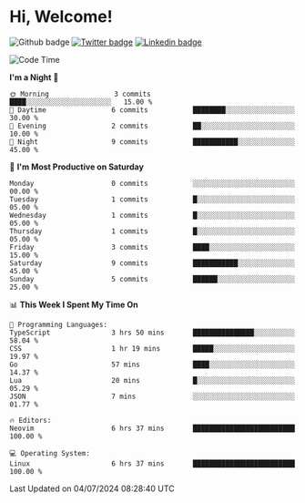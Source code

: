   # Hi, Welcome!
  ![Github badge](https://img.shields.io/github/followers/kraken-afk.svg?style=social&label=Follow&maxAge=2592000)
  [![Twitter badge](https://img.shields.io/badge/-Twitter-00acee?style=flat-square&logo=Twitter&logoColor=white)](https://twitter.com/trshppl)
  [![Linkedin badge](https://img.shields.io/badge/LinkedIn-0077B5?style=flat-square&logo=linkedin&logoColor=white)](https://www.linkedin.com/in/noveanrer)
<!--START_SECTION:waka-->
![Code Time](http://img.shields.io/badge/Code%20Time-248%20hrs%205%20mins-blue)

**I'm a Night 🦉** 

```text
🌞 Morning                3 commits           ████░░░░░░░░░░░░░░░░░░░░░   15.00 % 
🌆 Daytime                6 commits           ████████░░░░░░░░░░░░░░░░░   30.00 % 
🌃 Evening                2 commits           ██░░░░░░░░░░░░░░░░░░░░░░░   10.00 % 
🌙 Night                  9 commits           ███████████░░░░░░░░░░░░░░   45.00 % 
```
📅 **I'm Most Productive on Saturday** 

```text
Monday                   0 commits           ░░░░░░░░░░░░░░░░░░░░░░░░░   00.00 % 
Tuesday                  1 commits           █░░░░░░░░░░░░░░░░░░░░░░░░   05.00 % 
Wednesday                1 commits           █░░░░░░░░░░░░░░░░░░░░░░░░   05.00 % 
Thursday                 1 commits           █░░░░░░░░░░░░░░░░░░░░░░░░   05.00 % 
Friday                   3 commits           ████░░░░░░░░░░░░░░░░░░░░░   15.00 % 
Saturday                 9 commits           ███████████░░░░░░░░░░░░░░   45.00 % 
Sunday                   5 commits           ██████░░░░░░░░░░░░░░░░░░░   25.00 % 
```


📊 **This Week I Spent My Time On** 

```text
💬 Programming Languages: 
TypeScript               3 hrs 50 mins       ███████████████░░░░░░░░░░   58.04 % 
CSS                      1 hr 19 mins        █████░░░░░░░░░░░░░░░░░░░░   19.97 % 
Go                       57 mins             ████░░░░░░░░░░░░░░░░░░░░░   14.37 % 
Lua                      20 mins             █░░░░░░░░░░░░░░░░░░░░░░░░   05.29 % 
JSON                     7 mins              ░░░░░░░░░░░░░░░░░░░░░░░░░   01.77 % 

🔥 Editors: 
Neovim                   6 hrs 37 mins       █████████████████████████   100.00 % 

💻 Operating System: 
Linux                    6 hrs 37 mins       █████████████████████████   100.00 % 
```


 Last Updated on 04/07/2024 08:28:40 UTC
<!--END_SECTION:waka-->